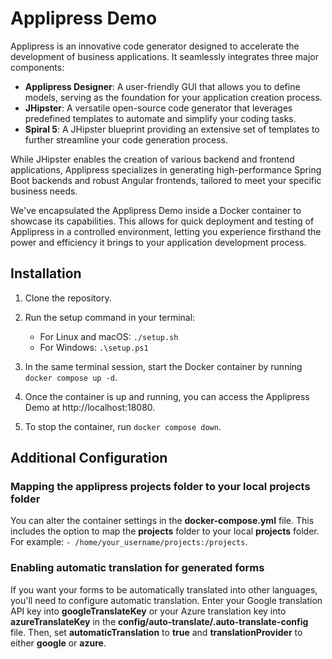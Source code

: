 # Applipress Demo

Applipress is an innovative code generator designed to accelerate the development of business applications. It seamlessly integrates three major components:

- **Applipress Designer**: A user-friendly GUI that allows you to define models, serving as the foundation for your application creation process.
- **JHipster**: A versatile open-source code generator that leverages predefined templates to automate and simplify your coding tasks.
- **Spiral 5**: A JHipster blueprint providing an extensive set of templates to further streamline your code generation process.

While JHipster enables the creation of various backend and frontend applications, Applipress specializes in generating high-performance Spring Boot backends and robust Angular frontends, tailored to meet your specific business needs.

We've encapsulated the Applipress Demo inside a Docker container to showcase its capabilities. This allows for quick deployment and testing of Applipress in a controlled environment, letting you experience firsthand the power and efficiency it brings to your application development process.

## Installation

1. Clone the repository.

2. Run the setup command in your terminal:
   - For Linux and macOS: `./setup.sh`
   - For Windows: `.\setup.ps1`

3. In the same terminal session, start the Docker container by running `docker compose up -d`.

4. Once the container is up and running, you can access the Applipress Demo at http://localhost:18080.

5. To stop the container, run `docker compose down`.

## Additional Configuration

### Mapping the applipress projects folder to your local projects folder

You can alter the container settings in the **docker-compose.yml** file. This includes the option to map the **projects** folder to your local **projects** folder. For example: `- /home/your_username/projects:/projects`.

### Enabling automatic translation for generated forms

If you want your forms to be automatically translated into other languages, you'll need to configure automatic translation. Enter your Google translation API key into **googleTranslateKey** or your Azure translation key into **azureTranslateKey** in the **config/auto-translate/.auto-translate-config** file. Then, set **automaticTranslation** to **true** and **translationProvider** to either **google** or **azure**. 
